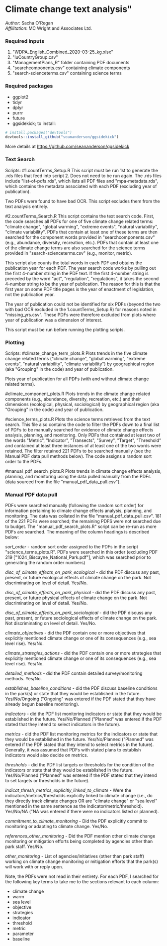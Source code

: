 # Climate change text analysis"

*Author*: Sacha O'Regan\
*Affilitation*: MC Wright and Associates Ltd.

### Required inputs
1) "WDPA_English_Combined_2020-03-25_kg.xlsx"
2) "luCountryGroup.csv"
3) "ManagementPlans_R" folder containing PDF documents
4) "searchcomponents.csv" containing climate components
5) "search-scienceterms.csv" containing science terms

### Required packages

* ggplot2
* tidyr
* dplyr
* purrr
* future
* ggsidekick; to install:

```r
# install.packages("devtools")
devtools::install_github("seananderson/ggsidekick")
```

More details at https://github.com/seananderson/ggsidekick

### Text Search 
Scripts:
#1.countTerms_Setup.R 
This script must be run 1st to generate the .rds files that feed into script 2. Does not need to be run again. The .rds files include "list-of-pdfs.rds", which lists all PDF files and "mpa-metadata.rds", which contains the metadata associated with each PDF (excluding year of publication).  

Two PDFs were found to have bad OCR. This script excludes them from the text analysis entirely.

#2.countTerms_Search.R
This script contains the text search code. First, the code searches all PDFs for one of five climate change related terms: "climate change", "global warming", "extreme events", "natural variability", "climate variability". PDFs that contain at least one of these terms are then searched for the component words provided in "searchcomponents.csv" (e.g., abundance, diversity, recreation, etc.). PDFs that contain at least one of the climate change terms are also searched for the science terms provided in "search-scienceterms.csv" (e.g., monitor, metric). 

This script also counts the total words in each PDF and obtains the publication year for each PDF. The year search code works by pulling out the first 4-number string in the PDF text. If the first 4-number string is preceded by the word "act", "regulation", "regulations", it takes the second 4-number string to be the year of publication. The reason for this is that the first year on some PDF title pages is the year of enactment of legislation, not the publication year. 

The year of publication could not be identified for six PDFs (beyond the two with bad OCR excluded in the 1.countTerms_Setup.R) for reasons noted in "missing_yrs.csv". These PDFs were therefore excluded from plots where year of publication was a dimension of interest. 

This script must be run before running the plotting scripts.

### Plotting
Scripts:
#climate_change_term_plots.R
Plots trends in the five climate change related terms ("climate change", "global warming", "extreme events", "natural variability", "climate variability") by geographical region (aka "Grouping" in the code) and year of publication.

Plots year of publication for all PDFs (with and without climate change related terms).

#climate_component_plots.R
Plots trends in the climate change related components (e.g., abundance, diversity, recreation, etc.) and their dimensions (ecological, physical, sociological) by geographical region (aka "Grouping" in the code) and year of publication.

#science_terms_plots.R
Plots the science terms retrieved from the text search. This file also contains the code to filter the PDFs down to a final list of PDFs to be manually searched for evidence of climate change effects analysis, planning, and monitoring. Only PDFs that contained at least two of the words "Metric", "Indicator", "Transects", "Survey", "Target", "Threshold" and contained at least three instances of at least one of the two words were retained. The filter retained 221 PDFs to be searched manually (see the Manual PDF data pull methods below). The code assigns a random sort order to the PDFs.

#manual_pdf_search_plots.R
Plots trends in climate change effects analysis, planning, and monitoring using the data pulled manually from the PDFs (data sourced from the file "manual_pdf_data_pull.csv"). 

### Manual PDF data pull
PDFs were searched manually (following the random sort order) for information pertaining to climate change effects analysis, planning, and monitoring. The data was collated in the file "manual_pdf_data_pull.csv". 181 of the 221 PDFs were searched; the remaining PDFS were not searched due to budget. The "manual_pdf_search_plots.R" script can be re-run as more PDFs are searched. The meaning of the column headings is described below:

*sort_order* - random sort order assigned to the PDFs in the script "science_terms_plots.R". PDFs were searched in this order (excluding PDF 219 ["1024_Biscayne_National_Park.pdf"], which was searched prior to generating the random order numbers)

*disc_of_climate_effects_on_park_ecological* - did the PDF discuss any past, present, or future ecological effects of climate change on the park. Not discriminating on level of detail. Yes/No.

*disc_of_climate_effects_on_park_physical* -  did the PDF discuss any past, present, or future physical effects of climate change on the park. Not discriminating on level of detail. Yes/No.

*disc_of_climate_effects_on_park_sociological*	-  did the PDF discuss any past, present, or future sociological effects of climate change on the park. Not discriminating on level of detail. Yes/No.

*climate_objectives*	- did the PDF contain one or more objectives that explicitly mentioned climate change or one of its consequences (e.g., sea level rise). Yes/No.

*climate_strategies_actions*	- did the PDF contain one or more strategies that explicitly mentioned climate change or one of its consequences (e.g., sea level rise). Yes/No.

*detailed_methods*	- did the PDF contain detailed survey/monitoring methods. Yes/No.

*establishes_baseline_conditions*	- did the PDF discuss baseline conditions in the park(s) or state that they would be established in the future. Yes/No/Ongoing ("Ongoing" was entered if the PDF stated that they have already begun baseline monitoring).

*indicators*	- did the PDF list monitoring indicators or state that they would be established in the future. Yes/No/Planned ("Planned" was entered if the PDF stated that they intend to select indicators in the future).

*metrics*	- did the PDF list monitoring metrics for the indicators or state that they would be established in the future. Yes/No/Planned ("Planned" was entered if the PDF stated that they intend to select metrics in the future). Generally, it was assumed that PDFs with stated plans to establish indicators would also decide on metrics. 

*thresholds*	- did the PDF list targets or thresholds for the condition of the indicators or state that they would be established in the future. Yes/No/Planned ("Planned" was entered if the PDF stated that they intend to set targets or thresholds in the future).

*indicat_thresh_metrics_explicitly_linked_to_climate*	- Were the indicators/metrics/thresholds explicitly linked to climate change (i.e., do they directly track climate changes OR are "climate change" or "sea level" mentioned in the same sentence as the indicator/metric/threshold). Yes/No/NA ("NA was entered if there were no indicators listed or planned).

*commitment_to_climate_monitoring* - Did the PDF explicitly commit to monitoring or adapting to climate change. Yes/No.

*references_other_monitoring*	- Did the PDF mention other climate change monitoring or mitigation efforts being completed by agencies other than park staff. Yes/No.

*other_monitoring* - List of agencies/initiatives (other than park staff) working on climate change monitoring or mitigation efforts that the park(s) will work with or reply upon.

Note, the PDFs were not read in their entirety. For each PDF, I searched for the following key terms to take me to the sections relevant to each column: 

* climate change
* warm
* sea level
* objective
* strategies
* indicator
* threshold
* metric
* parameter
* baseline        
